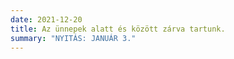 ```yaml
---
date: 2021-12-20
title: Az ünnepek alatt és között zárva tartunk.
summary: "NYITÁS: JANUÁR 3."
---
```


